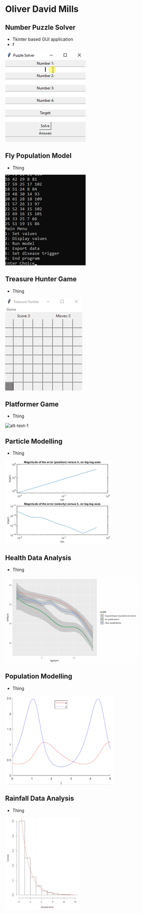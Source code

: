 # Oliver David Mills
## Number Puzzle Solver
- Tkinter based GUI application
- f

![alt-text-1](solverdemo.gif)

## Fly Population Model
- Thing

![alt-text-1](greenflydemo.gif) 

## Treasure Hunter Game
- Thing

![alt-text-1](treasuredemo.gif) 

## Platformer Game
- Thing

![alt-text-1](platformdemo.gif) 

## Particle Modelling
- Thing

![alt-text-1](model1demo.gif) 

## Health Data Analysis
- Thing

![alt-text-1](healthdemo.gif)  

## Population Modelling
- Thing

![alt-text-1](model3demo.gif) 

## Rainfall Data Analysis
- Thing

![alt-text-1](raindemo.gif)
